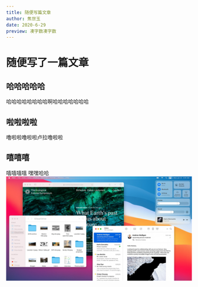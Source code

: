 ```yaml
---
title: 随便写篇文章
author: 焦世玉
date: 2020-6-29
preview: 凑字数凑字数
---
```

# 随便写了一篇文章
## 哈哈哈哈哈
哈哈哈哈哈哈哈哈啊哈哈哈哈哈哈哈
## 啦啦啦啦
噜啦啦噜啦啦卢拉噜啦啦
## 嘻嘻嘻
嘻嘻嘻嘻 嘿嘿哈哈
![Mac OS](img.png)
